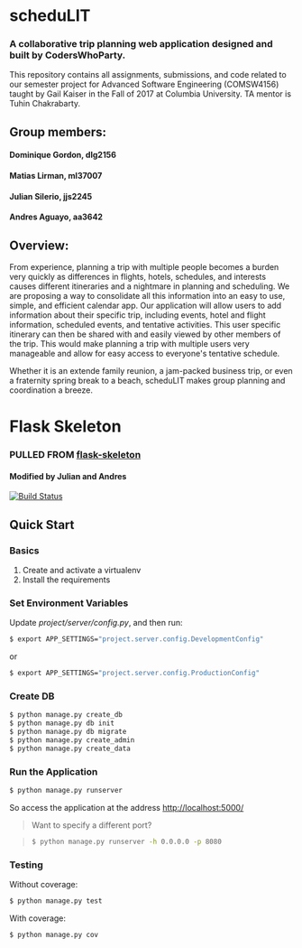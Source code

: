 # scheduLIT
### A collaborative trip planning web application designed and built by CodersWhoParty.

This repository contains all assignments, submissions, and code related to our semester project for Advanced Software Engineering (COMSW4156) taught by Gail Kaiser in the Fall of 2017 at Columbia University. TA mentor is Tuhin Chakrabarty.

## Group members:
#### Dominique Gordon, dlg2156
#### Matias Lirman, ml37007
#### Julian Silerio, jjs2245
#### Andres Aguayo, aa3642

## Overview:

From experience, planning a trip with multiple people becomes a burden very quickly as
differences in flights, hotels, schedules, and interests causes different itineraries and a
nightmare in planning and scheduling. We are proposing a way to consolidate all this
information into an easy to use, simple, and efficient calendar app. Our application will allow
users to add information about their specific trip, including events, hotel and flight information,
scheduled events, and tentative activities. This user specific itinerary can then be shared with
and easily viewed by other members of the trip. This would make planning a trip with multiple
users very manageable and allow for easy access to everyone's tentative schedule.

Whether it is an extende family reunion, a jam-packed business trip, or even a fraternity
spring break to a beach, scheduLIT makes group planning and coordination a breeze.


# Flask Skeleton

### PULLED FROM [flask-skeleton](https://github.com/realpython/flask-skeleton/)
#### Modified by Julian and Andres

[![Build Status](https://travis-ci.org/realpython/flask-skeleton.svg?branch=master)](https://travis-ci.org/realpython/flask-skeleton)

## Quick Start

### Basics

1. Create and activate a virtualenv
1. Install the requirements

### Set Environment Variables

Update *project/server/config.py*, and then run:

```sh
$ export APP_SETTINGS="project.server.config.DevelopmentConfig"
```

or

```sh
$ export APP_SETTINGS="project.server.config.ProductionConfig"
```

### Create DB

```sh
$ python manage.py create_db
$ python manage.py db init
$ python manage.py db migrate
$ python manage.py create_admin
$ python manage.py create_data
```

### Run the Application

```sh
$ python manage.py runserver
```

So access the application at the address [http://localhost:5000/](http://localhost:5000/)

> Want to specify a different port?

> ```sh
> $ python manage.py runserver -h 0.0.0.0 -p 8080
> ```

### Testing

Without coverage:

```sh
$ python manage.py test
```

With coverage:

```sh
$ python manage.py cov
```
